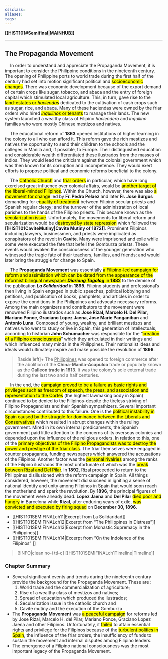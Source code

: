 ```yaml
---
cssclass:
aliases:
tags:
---
```

**[[HIST101#Semifinal|MAINHUB]]**

---
## The Propaganda Movement
$\quad$In order to understand and appreciate the Propaganda Movement, it is important to consider the Philippine conditions in the nineteenth century. The opening of Philippine ports to world trade during the first half of the century had set into motion significant political and <mark class="hltr-lightgreen">socioeconomic changes</mark>. There was economic development because of the export demand of certain crops like sugar, tobacco, and abaca and the entry of foreign capital which stimulated local agriculture. This, in turn, gave rise to the <mark class="hltr-lightgreen">land-estates or _haciendas_</mark> dedicated to the cultivation of cash crops such as sugar, rice, and abaca. Many of these haciendas were owned by the friar orders who hired <mark class="hltr-lightgreen">_inquilinos_ or tenants</mark> to manage their lands. The new system launched a wealthy class of Filipino *haciendero* and *inquilino* families who were mostly Chinese mestizos and natives.

$\quad$The educational reform of **1863** opened institutions of higher learning in the colony to all who can afford it. This reform gave the rich mestizos and natives the opportunity to send their children to the schools and the colleges in Manila and, if possible, to Europe. Their distinguished education and considerable wealth differentiated these ilustrados from the masses of indios. They would lead the criticism against the colonial government which was then known for its corruption and incompetence. They would exert efforts to propose political and economic reforms beneficial to the colony.

$\quad$The <mark class="hltr-lightgreen">Catholic Church</mark> and <mark class="hltr-lightgreen">friar orders</mark> in particular, which have long exercised great influence over colonial affairs, would be <mark class="hltr-lightgreen">another target of the liberal-minded Filipinos</mark>. Within the Church, however, there was also <mark class="hltr-lightblue">a movement for change</mark> led by **Fr. Pedro Pelaez** and later **Fr. Jose Burgos** demanding for e<mark class="hltr-lightblue">quality of treatment</mark> between Filipino secular priests and Spanish regular clergy; and the turnover of the administration of local parishes to the hands of the Filipino priests. This became known as the <mark class="hltr-lightgreen">secularization issue</mark>. Unfortunately, the movements for liberal reform and secularization would be d<mark class="hltr-lightgreen">estroyed by state repression</mark> which followed the **[[HIST101CaviteMutiny|Cavite Mutiny of 1872]]**. Prominent Filipinos including lawyers, businessmen, and priests were implicated as conspirators of the revolt in **Cavite**. Many were imprisoned and exile while some were executed the fate that befell the Gomburza priests. These events would awaken the consciousness of the younger generation who witnessed the tragic fate of their teachers, families, and friends; and would later bring the struggle for change to Spain.

$\quad$The **Propaganda Movement** was essentially <mark class="hltr-lightgreen">a Filipino-led campaign for reform and assimilation which can be dated from the appearance of the reformist bilingual newspaper _**Diariong Tagalog**_ in **1882**</mark> to the demise of the publication _**La Solidaridad**_ in **1895**. Filipino students and professional’s then living in Spain engaged in public speeches, political lobbying and petitions, and publication of books, pamphlets; and articles in order to expose the conditions in the Philippines and advocate necessary reforms. Among the main organizers and contributors to the movement were renowned Filipino ilustrados such as **Jose Rizal, Marcelo H. Del Pilar, Mariano Ponce, Graciano Lopez Jaena, Jose Marie Panganiban** and **Antonio Luna**. Composed of young, wealthy, and brilliant mestizos and natives who went to study or live in Spain, this generation of intellectuals, according to historian **John Schumacher** was responsible for the “<mark class="hltr-lightgreen">creation of a Filipino consciousness</mark>” which they articulated in their writings and which influenced many minds in the Philippines. Their nationalist ideas and ideals would ultimately inspire and make possible the revolution of **1896**.

>[!aside|left]+
> The <u>Philippines</u> was opened to foreign commerce after the abolition of the **China-Manila-Acapulco** trade or popularly known as the **Galleon trade in 1813**. It was the colony's sole external trade during the last two and a half centuries.

$\quad$In the end, the <mark class="hltr-lightred">campaign proved to be a failure as basic rights and privileges such as freedom of speech, the press, and association and representation to the Cortes</mark> (the highest lawmaking body in Spain) continued to be denied to the Filipinos-despite the tireless striving of Filipino Propagandists and their Spanish sympathizers. Several important circumstances contributed to this failure. One is the <mark class="hltr-lightgreen">political instability in Spain caused by the struggle for dominance between the Liberals and Conservatives</mark> which resulted in abrupt changes within the ruling government. Mired in its own internal predicaments, the Spanish government paid little attention to the concerns of its overseas colonies and depended upon the influence of the religious orders. In relation to this, one of the <mark class="hltr-lightgreen">primary objectives of the Filipino Propagandists was to destroy the power and prestige of the friar class</mark>. The friar themselves were engaged in counter propaganda, funding newspapers which answered the accusations of the Filipinos. Another factor was the <mark class="hltr-lightgreen">personal rivalries</mark> among the ranks of the Filipino ilustrados the most unfortunate of which was the <mark class="hltr-lightgreen">break between Rizal and Del Pilar</mark>. In **1892**, Rizal proceeded to return to the Philippines disillusioned with the reform campaign in Spain. All things considered, however, the movement did succeed in igniting a sense of national identity and unity among Filipinos in Spain that would soon reach the motherland and spark the revolution. By **1896**, the principal figures of the movement were already dead. **Lopez Jaena** and **Del Pilar** <mark class="hltr-lightgreen">died poor and hungry</mark> in Barcelona while **Rizal**, after enduring years of exile, <mark class="hltr-lightgreen">was convicted and executed by firing squad</mark> on **December 30, 1896**.
- [[HIST101SEMIFINALch11|Excerpt from La Solidaridad]]
- [[HIST101SEMIFINALch12|Excerpt from “The Philippines in Distress”]]
- [[HIST101SEMIFINALch13|Excerpt from Monastic Supremacy in the Philippines]]
- [[HIST101SEMIFINALch14|Excerpt from “On the Indolence of the Filipinos” ]]

>[!INFO|clean no-i ttl-c] [[HIST101SEMIFINALch1Timeline|Timeline]]

### Chapter Summary
-   Several significant events and trends during the nineteenth century provide the background for the Propaganda Movement. These are :
	1. World trade and the commercialization of agriculture;
	2. Rise of a wealthy class of mestizos and natives;
	3. Spread of education which produced the ilustrados;
	4. Secularization issue in the catholic church and
	5. Cavite mutiny and the execution of the Gomburza
-   The **Propaganda Movement** was <mark class="hltr-lightgreen">a peaceful campaign</mark> for reforms led by Jose Rizal, Marcelo H. del Pilar, Mariano Ponce, Graciano Lopez Jaena and other Filipinos. Unfortunately, it <mark class="hltr-lightgreen">failed</mark> to attain essential rights and privilege for the Filipinos because of the <mark class="hltr-lightgreen">turbulent politics in Spain</mark>, the influence of the friar orders, the insufficiency of funds to sustain the movement and internal disputes among Filipino leaders.
-   The emergence of a Filipino national consciousness was the most important legacy of the Propaganda Movement.